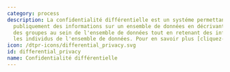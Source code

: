 ```yaml
---
category: process
description: La confidentialité différentielle est un systéme permettant de partager
  publiquement des informations sur un ensemble de données en décrivant les caractéristiques
  des groupes au sein de l'ensemble de données tout en retenant des informations sur
  les individus de l'ensemble de données. Pour en savoir plus [cliquez-ici](https://fr.wikipedia.org/wiki/Confidentialité_différentielle).
icon: /dtpr-icons/differential_privacy.svg
id: differential_privacy
name: Confidentialité différentielle
---
```

